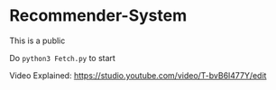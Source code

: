# Recommender-System
This is a public

Do `python3 Fetch.py` to start

Video Explained:
https://studio.youtube.com/video/T-bvB6l477Y/edit
